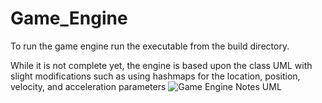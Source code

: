 # Game_Engine

To run the game engine run the executable from the build directory.

While it is not complete yet, the engine is based upon the class UML with slight modifications such as using hashmaps for the location, position, velocity, and acceleration parameters
![Game Engine Notes UML](https://user-images.githubusercontent.com/107002749/200781746-5f598a3c-3a54-4781-b224-b83fe020f23e.png)

